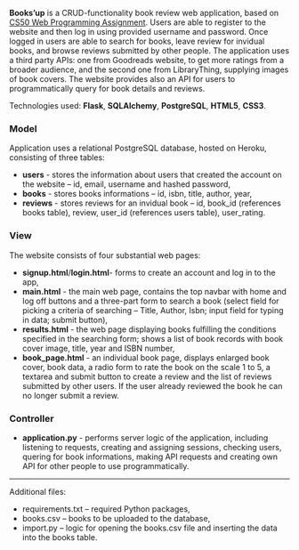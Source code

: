__Books’up__ is a CRUD-functionality book review web application, based on [CS50 Web Programming Assignment](https://docs.cs50.net/web/2018/x/projects/1/project1.html). Users are able to register to the website and then log in using provided username and password. Once logged in users are able to search for books, leave review for invidual books, and browse reviews submitted by other people.
The application uses a third party APIs: one from Goodreads website, to get more ratings from a broader audience, and the second one from LibraryThing, supplying images of book covers.
The website provides also an API for users to programmatically query for book details and reviews.

Technologies used: __Flask__, __SQLAlchemy__, __PostgreSQL__, __HTML5__, __CSS3__.

### Model
Application uses a relational PostgreSQL database, hosted on Heroku, consisting of three tables:
* __users__ - stores the information about users that created the account on the website – id, email, username and hashed password,
* __books__ - stores books informations – id, isbn, title, author, year,
* __reviews__ - stores reviews for an invidual book – id, book_id (references books table), review, user_id (references users table), user_rating.

### View
The website consists of four substantial web pages:
* __signup.html__/__login.html__- forms to create an account and log in to the app,
* __main.html__ - the main web page, contains the top navbar with home and log off buttons and a three-part form to search a book (select field for picking a criteria of searching – Title, Author, Isbn; input field for typing in data; submit button),
* __results.html__ - the web page displaying books fulfilling the conditions specified in the searching form; shows a list of book records with book cover image, title, year and ISBN number,
* __book_page.html__ - an individual book page, displays enlarged book cover, book data, a radio form to rate the book on the scale 1 to 5, a textarea and submit button to create a review and the list of reviews submitted by other users. If the user already reviewed the book he can no longer submit a review.

### Controller
* __application.py__ - performs server logic of the application, including listening to requests, creating and assigning sessions, checking users, quering for book informations, making API requests and creating own API for other people to use programmatically.
---
Additional files:
- requirements.txt – required Python packages,
- books.csv – books to be uploaded to the database,
- import.py – logic for opening the books.csv file and inserting the data into the books table.